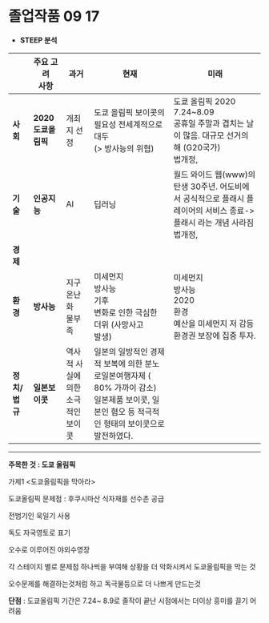 # 졸업작품 09 17

+ **STEEP 분석**

|               | **주요 고려<br/>사항** | **과거**                           | **현재**                                                     | **미래**                                                     |
| ------------- | ---------------------- | ---------------------------------- | ------------------------------------------------------------ | ------------------------------------------------------------ |
| **사회**      | **2020도쿄올림픽**     | 개최지 선정                        | 도쿄 올림픽 보이콧의 필요성 전세계적으로 대두 <br/>(> 방사능의 위협) | 도쿄 올림픽 2020 7.24~8.09<br/>공휴일 주말과 겹치는 날이 많음. 대규모 선거의 해 (G20국가)<br/>법개정, |
| **기술**      | **인공지능**           | AI                                 | 딥러닝                                                       | 월드 와이드 웹(www)의 탄생 30주년. 어도비에서 공식적으로 플래시 플레이어의 서비스 종료->플래시 라는 개념 사라짐법개정, |
| **경제**      |                        |                                    |                                                              |                                                              |
| **환경**      | **방사능**             | 지구온난화<br/>물부족              | 미세먼지<br/>방사능<br/>기후<br/>변화로 인한 극심한 더위 (사망사고<br/>발생) | 미세먼지<br/>방사능<br/>2020<br/>환경<br/>예산을 미세먼지 저 감등 환경권 보장에 집중 투자. |
| **정치/법규** | **일본보이콧**         | 역사적 사실에 의한 소극적인 보이콧 | 일본의 일방적인 경제적 보복에 의한 분노로일본여행자제 ( 80% 가까이 감소) 일본제품 보이콧, 일본인 혐오 등 적극적인 형태의 보이콧으로 발전하였다. |                                                              |



------



**주목한 것 : 도쿄 올림픽**



가제1 <도쿄올림픽을 막아라>

도쿄올림픽 문제점 : 후쿠시마산 식자재를 선수촌 공급

 전범기인 욱일기 사용

 독도 자국영토로 표기

 오수로 이루어진 야외수영장

각 스테이지 별로 문제점 하나씩을 부여해 상황을 더 악화시켜서 도쿄올림픽을 막는 것

오수문제를 해결하는것처럼 하고 독극물등으로 더 나쁘게 만드는것



**단점** : 도쿄올림픽 기간은 7.24~ 8.9로 졸작이 끝난 시점에서는 더이상 흥미를 끌기 어려움